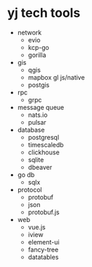 # yj tech tools



- network
  - evio
  - kcp-go
  - gorilla
- gis
  - qgis
  - mapbox gl js/native
  - postgis
- rpc
  - grpc
- message queue
  - nats.io
  - pulsar
- database
  - postgresql
  - timescaledb
  - clickhouse
  - sqlite
  - dbeaver
- go db
  - sqlx
- protocol
  - protobuf
  - json
  - protobuf.js
- web
  - vue.js
  - iview
  - element-ui
  - fancy-tree
  - datatables